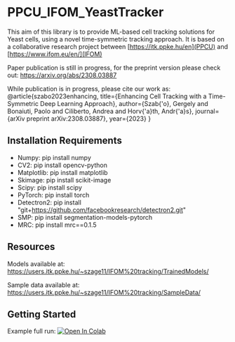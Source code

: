 # PPCU_IFOM_YeastTracker

This aim of this library is to provide ML-based cell tracking solutions for Yeast cells, using a novel time-symmetric tracking approach. It is based on a collaborative research project between [https://itk.ppke.hu/en](PPCU) and [https://www.ifom.eu/en/](IFOM)

Paper publication is still in progress, for the preprint version please check out: 
https://arxiv.org/abs/2308.03887

While publication is in progress, please cite our work as:
@article{szabo2023enhancing,
  title={Enhancing Cell Tracking with a Time-Symmetric Deep Learning Approach},
  author={Szab{\'o}, Gergely and Bonaiuti, Paolo and Ciliberto, Andrea and Horv{\'a}th, Andr{\'a}s},
  journal={arXiv preprint arXiv:2308.03887},
  year={2023}
}

## Installation Requirements

- Numpy: pip install numpy
- CV2: pip install opencv-python
- Matplotlib: pip install matplotlib
- Skimage: pip install scikit-image
- Scipy: pip install scipy
- PyTorch: pip install torch
- Detectron2: pip install "git+https://github.com/facebookresearch/detectron2.git"
- SMP: pip install segmentation-models-pytorch
- MRC: pip install mrc==0.1.5

## Resources

Models available at:
https://users.itk.ppke.hu/~szage11/IFOM%20tracking/TrainedModels/

Sample data available at:
https://users.itk.ppke.hu/~szage11/IFOM%20tracking/SampleData/

## Getting Started

Example full run:
[![Open In Colab](https://img.shields.io/badge/Open%20in%20Colab-Open%20Notebook-blue?logo=google-colab)](https://colab.research.google.com/drive/1RezYwQdPQ-eFsBE7oWcIbqv4ylTywhs2?usp=drive_link)